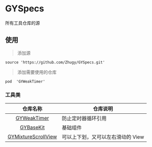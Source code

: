 # GYSpecs
所有工具仓库的源

## 使用
> 添加源 
```
source 'https://github.com/Zhugy/GYSpecs.git'
```

> 添加需要使用的仓库
```
pod  'GYWeakTimer'

```


### 工具类


| 仓库名称 | 仓库说明 |
| :-----: | ---- |
| [GYWeakTimer](https://github.com/Zhugongying/GYWeakTimer.git) | 防止定时器循环引用  |
| [GYBaseKit](https://github.com/Zhugongying/GYBaseKit.git) | 基础组件 |
| [GYMixtureScrollView](https://github.com/Zhugongying/GYMixtureScrollView.git)| 可以上下划，又可以左右滑动的 View |

